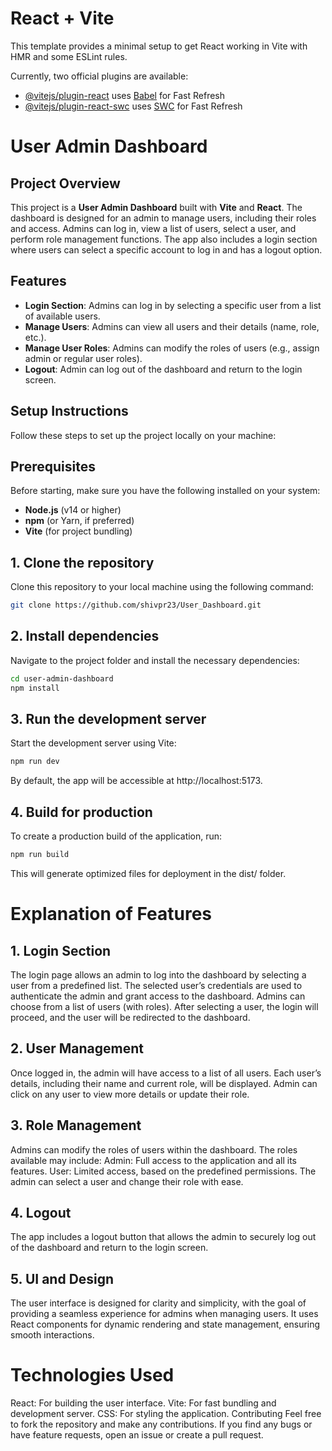 # React + Vite

This template provides a minimal setup to get React working in Vite with HMR and some ESLint rules.

Currently, two official plugins are available:

- [@vitejs/plugin-react](https://github.com/vitejs/vite-plugin-react/blob/main/packages/plugin-react/README.md) uses [Babel](https://babeljs.io/) for Fast Refresh
- [@vitejs/plugin-react-swc](https://github.com/vitejs/vite-plugin-react-swc) uses [SWC](https://swc.rs/) for Fast Refresh
# User Admin Dashboard

## Project Overview

This project is a **User Admin Dashboard** built with **Vite** and **React**. The dashboard is designed for an admin to manage users, including their roles and access. Admins can log in, view a list of users, select a user, and perform role management functions. The app also includes a login section where users can select a specific account to log in and has a logout option.

## Features

- **Login Section**: Admins can log in by selecting a specific user from a list of available users.
- **Manage Users**: Admins can view all users and their details (name, role, etc.).
- **Manage User Roles**: Admins can modify the roles of users (e.g., assign admin or regular user roles).
- **Logout**: Admin can log out of the dashboard and return to the login screen.

## Setup Instructions

Follow these steps to set up the project locally on your machine:

## Prerequisites

Before starting, make sure you have the following installed on your system:

- **Node.js** (v14 or higher)
- **npm** (or Yarn, if preferred)
- **Vite** (for project bundling)

## 1. Clone the repository

Clone this repository to your local machine using the following command:

```bash
git clone https://github.com/shivpr23/User_Dashboard.git
```
## 2. Install dependencies

Navigate to the project folder and install the necessary dependencies:

```bash
cd user-admin-dashboard
npm install
```
## 3. Run the development server


Start the development server using Vite:

```bash
npm run dev
```
By default, the app will be accessible at http://localhost:5173.

## 4. Build for production

To create a production build of the application, run:

```bash
npm run build
```
This will generate optimized files for deployment in the dist/ folder.

# Explanation of Features

## 1. Login Section

The login page allows an admin to log into the dashboard by selecting a user from a predefined list. The selected user’s credentials are used to authenticate the admin and grant access to the dashboard.
Admins can choose from a list of users (with roles).
After selecting a user, the login will proceed, and the user will be redirected to the dashboard.

## 2. User Management

Once logged in, the admin will have access to a list of all users. Each user’s details, including their name and current role, will be displayed.
Admin can click on any user to view more details or update their role.

## 3. Role Management

Admins can modify the roles of users within the dashboard. The roles available may include:
Admin: Full access to the application and all its features.
User: Limited access, based on the predefined permissions.
The admin can select a user and change their role with ease.

## 4. Logout

The app includes a logout button that allows the admin to securely log out of the dashboard and return to the login screen.

## 5. UI and Design

The user interface is designed for clarity and simplicity, with the goal of providing a seamless experience for admins when managing users. It uses React components for dynamic rendering and state management, ensuring smooth interactions.

# Technologies Used

React: For building the user interface.
Vite: For fast bundling and development server.
CSS: For styling the application.
Contributing
Feel free to fork the repository and make any contributions. If you find any bugs or have feature requests, open an issue or create a pull request.
